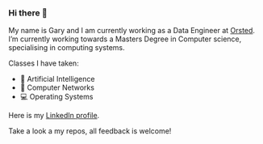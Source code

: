 ### Hi there 👋

My name is Gary and I am currently working as a Data Engineer at [Orsted](https://orsted.my). I’m currently working towards a Masters Degree in Computer science, specialising in computing systems.

Classes I have taken:

- 🤖 Artificial Intelligence
- 📡 Computer Networks
- 💻 Operating Systems

Here is my [LinkedIn profile](https://www.linkedin.com/in/gary-lai-09467447/).

Take a look a my repos, all feedback is welcome!

